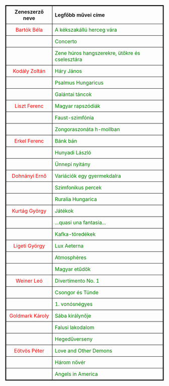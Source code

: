 | **Zeneszerző neve** | **Legfőbb művei címe** |
|:---:|:---|
| <span style="color: red;">Bartók Béla</span> | <span style="color: green;">A kékszakállú herceg vára</span> |
| | <span style="color: green;">Concerto</span> |
| | <span style="color: green;">Zene húros hangszerekre, ütőkre és cselesztára</span> |
| <span style="color: red;">Kodály Zoltán</span> | <span style="color: green;">Háry János</span> |
| | <span style="color: green;">Psalmus Hungaricus</span> |
| | <span style="color: green;">Galántai táncok</span> |
| <span style="color: red;">Liszt Ferenc</span> | <span style="color: green;">Magyar rapszódiák</span> |
| | <span style="color: green;">Faust-szimfónia</span> |
| | <span style="color: green;">Zongoraszonáta h-mollban</span> |
| <span style="color: red;">Erkel Ferenc</span> | <span style="color: green;">Bánk bán</span> |
| | <span style="color: green;">Hunyadi László</span> |
| | <span style="color: green;">Ünnepi nyitány</span> |
| <span style="color: red;">Dohnányi Ernő</span> | <span style="color: green;">Variációk egy gyermekdalra</span> |
| | <span style="color: green;">Szimfonikus percek</span> |
| | <span style="color: green;">Ruralia Hungarica</span> |
| <span style="color: red;">Kurtág György</span> | <span style="color: green;">Játékok</span> |
| | <span style="color: green;">...quasi una fantasia...</span> |
| | <span style="color: green;">Kafka-töredékek</span> |
| <span style="color: red;">Ligeti György</span> | <span style="color: green;">Lux Aeterna</span> |
| | <span style="color: green;">Atmosphères</span> |
| | <span style="color: green;">Magyar etűdök</span> |
| <span style="color: red;">Weiner Leó</span> | <span style="color: green;">Divertimento No. 1</span> |
| | <span style="color: green;">Csongor és Tünde</span> |
| | <span style="color: green;">1. vonósnégyes</span> |
| <span style="color: red;">Goldmark Károly</span> | <span style="color: green;">Sába királynője</span> |
| | <span style="color: green;">Falusi lakodalom</span> |
| | <span style="color: green;">Hegedűverseny</span> |
| <span style="color: red;">Eötvös Péter</span> | <span style="color: green;">Love and Other Demons</span> |
| | <span style="color: green;">Három nővér</span> |
| | <span style="color: green;">Angels in America</span> |

<style>
table {
    border-collapse: collapse;
    border: 2px solid black;
}
th, td {
    border: 1px solid black;
    padding: 8px;
}
th {
    font-weight: bold;
    text-align: center;
}
</style>
